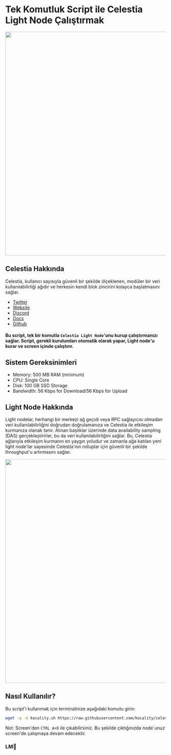 # Tek Komutluk Script ile Celestia Light Node Çalıştırmak

<img src="https://i.ytimg.com/vi/9uL3jZe4mTY/maxresdefault.jpg" width="700"/>

## Celestia Hakkında
Celestia, kullanıcı sayısıyla güvenli bir şekilde ölçeklenen, modüler bir veri kullanılabilirliği ağıdır ve herkesin kendi blok zincirini kolayca başlatmasını sağlar.
* [Twitter](https://x.com/CelestiaOrg)
* [Website](https://celestia.org/)
* [Discord](https://discord.com/invite/YsnTPcSfWQ)
* [Docs](https://docs.celestia.org/)
* [Github](https://github.com/celestiaorg)

#### Bu script, tek bir komutla `Celestia Light Node`'unu kurup çalıştırmanızı sağlar. Script, gerekli kurulumları otomatik olarak yapar, Light node'u kurar ve screen içinde çalıştırır.


## Sistem Gereksinimleri

- Memory: 500 MB RAM (minimum)
- CPU: Single Core
- Disk: 100 GB SSD Storage
- Bandwidth: 56 Kbps for Download/56 Kbps for Upload

## Light Node Hakkında
Light nodelar, herhangi bir merkezi ağ geçidi veya RPC sağlayıcısı olmadan veri kullanılabilirliğini doğrudan doğrulamanıza ve Celestia ile etkileşim kurmanıza olanak tanır. Alınan başlıklar üzerinde data availability sampling (DAS) gerçekleştirirler, bu da veri kullanılabilirliğini sağlar. Bu, Celestia ağlarıyla etkileşim kurmanın en yaygın yoludur ve zamanla ağa katılan yeni light node'lar sayesinde Celestia'nın rolluplar için güvenli bir şekilde throughput'u artırmasını sağlar.

<div style="text-align: center;">
    <img src="https://docs.celestia.org/img/nodes/LightNodes.png" width="700"/>
</div>

## Nasıl Kullanılır?

Bu script'i kullanmak için terminalinize aşağıdaki komutu girin:
```bash
wget -q -O kocality.sh https://raw.githubusercontent.com/kocality/celestia-light/main/kocality.sh && sudo chmod +x kocality.sh && ./kocality.sh
```

Not: Screen'den `CTRL A+D` ile çıkabilirsiniz. Bu şekilde çıktığınızda node`unuz screen'de çalışmaya devam edecektir. 

### LM🦥
